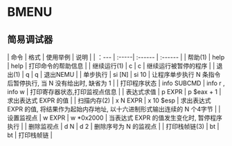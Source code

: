 # BMENU

## 简易调试器

| 命令	| 格式	| 使用举例	 | 说明 |
| ：--- | :-----| :------ | :------ |
| 帮助(1) |	help	| help	| 打印命令的帮助信息 |
| 继续运行(1) |	c	| c	| 继续运行被暂停的程序 |
| 退出(1)	| q	| q	| 退出NEMU |
| 单步执行	| si [N] |	si 10	| 让程序单步执行 N 条指令后暂停执行, 当 N 没有给出时, 缺省为 1 |
| 打印程序状态	| info SUBCMD	| info r , info w	| 打印寄存器状态,打印监视点信息 |
| 表达式求值	| p EXPR	| p $eax + 1 |	求出表达式 EXPR 的值 |
| 扫描内存(2)	| x N EXPR	| x 10 $esp	| 求出表达式 EXPR 的值, 将结果作为起始内存地址, 以十六进制形式输出连续的 N 个4字节 |
| 设置监视点	| w EXPR	 | w *0x2000	| 当表达式 EXPR 的值发生变化时, 暂停程序执行 |
| 删除监视点	| d N	| d 2	| 删除序号为 N 的监视点 |
| 打印栈帧链(3) |	bt	| bt	| 打印栈帧链 |
